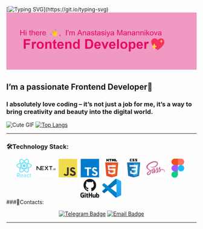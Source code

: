 <!--## Hi there,  I'm Anastasiya! 👋


**nastushka-15/nastushka-15** is a ✨ _special_ ✨ repository because its `README.md` (this file) appears on your GitHub profile.

Here are some ideas to get you started:

- 🔭 I’m currently working on ...
- 🌱 I’m currently learning ...
- 👯 I’m looking to collaborate on ...
- 🤔 I’m looking for help with ...
- 💬 Ask me about ...
- 📫 How to reach me: ...
- 😄 Pronouns: ...
- ⚡ Fun fact: ...
-->
[![Typing SVG](https://readme-typing-svg.herokuapp.com?size=24&width=600&lines=Welcome+To+Anastasiya's+Github+Profile..)](https://git.io/typing-svg)
![Coding Girl](header3.png)
## I’m a passionate Frontend Developer💖
### I absolutely love coding – it’s not just a job for me, it’s a way to bring creativity and beauty into the digital world. 
![Cute GIF](https://media.giphy.com/media/l2JehprESZg2WACn6/giphy.gif)
[![Top Langs](https://github-readme-stats.vercel.app/api/top-langs/?username=nastushka-15&layout=compact)](https://github.com/nastushka-15/github-readme-stats)
___
 ### :hammer_and_wrench:Technology Stack:
 
 <div align="center">
   <img src="https://github.com/devicons/devicon/blob/master/icons/react/react-original-wordmark.svg" title="react" width=50/>&nbsp
   <img src="https://github.com/devicons/devicon/blob/master/icons/nextjs/nextjs-original-wordmark.svg" title="next.js" width=50/>&nbsp
   <img src="https://github.com/devicons/devicon/blob/master/icons/javascript/javascript-original.svg" title="JavaScript" width=50/>&nbsp
   <img src="https://github.com/devicons/devicon/blob/master/icons/typescript/typescript-plain.svg" title="typescript" width=50/>&nbsp
   <img src="https://github.com/devicons/devicon/blob/master/icons/html5/html5-original-wordmark.svg" title="HTML" width=50/>&nbsp
   <img src="https://github.com/devicons/devicon/blob/master/icons/css3/css3-original-wordmark.svg" title="css3" width=50/>&nbsp
   <img src="https://github.com/devicons/devicon/blob/master/icons/sass/sass-original.svg" title="sass" width=50/>&nbsp
   <img src="https://github.com/devicons/devicon/blob/master/icons/figma/figma-original.svg" title="Figma" width=50/>&nbsp
   <img src="https://github.com/devicons/devicon/blob/master/icons/github/github-original-wordmark.svg" title="github" width=50/>&nbsp
   <img src="https://github.com/devicons/devicon/blob/master/icons/vscode/vscode-original.svg" title="github" width=50/>&nbsp
    </div>
###📃Contacts:
  
<div id="badges" align="center">

  [![Telegram Badge](https://img.shields.io/badge/-Telegram-2CA5E0?style=flat&logo=telegram&logoColor=white)](https://t.me/anastasiya_tg_me)
   [![Email Badge](https://img.shields.io/badge/-Email-D14836?style=flat&logo=gmail&logoColor=white)](mailto:nastushka-15@yandex.ru)

 </div>

___
    
